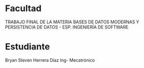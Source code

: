 # Facultad
TRABAJO FINAL DE LA MATERIA BASES DE DATOS MODERNAS Y PERSISTENCIA DE DATOS - ESP. INGENIERÍA DE SOFTWARE

# Estudiante
Bryan Steven Herrera Díaz
Ing- Mecatrónico
